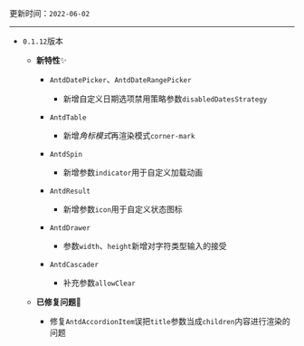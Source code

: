 更新时间：`2022-06-02` 

---

- `0.1.12`版本
  
  - **新特性**✨
    
    - `AntdDatePicker`、`AntdDateRangePicker`
    
      - 新增自定义日期选项禁用策略参数`disabledDatesStrategy`
    
    - `AntdTable`
      
      - 新增*角标模式*再渲染模式`corner-mark`
      
    - `AntdSpin`
    
      - 新增参数`indicator`用于自定义加载动画
    
    - `AntdResult`
    
      - 新增参数`icon`用于自定义状态图标
      
    - `AntdDrawer`
    
      - 参数`width`、`height`新增对字符类型输入的接受
      
    - `AntdCascader`
    
      - 补充参数`allowClear`
    
  - **已修复问题**🔧
    
    - 修复`AntdAccordionItem`误把`title`参数当成`children`内容进行渲染的问题
      
      
      
      
      
      
      
      
      
    

